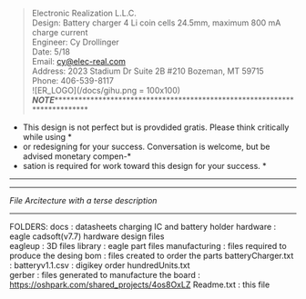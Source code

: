 
>Electronic Realization L.L.C.								   
>Design: Battery charger 4 Li coin cells 24.5mm, maximum 800 mA charge current		   
>Engineer: Cy Drollinger								   
>Date: 5/18									           
>Email: cy@elec-real.com								   
>Address: 2023 Stadium Dr Suite 2B #210 Bozeman, MT 59715				   
>Phone: 406-539-8117	
![ER_LOGO](/docs/gihu.png = 100x100)
*******NOTE*********************************************************************************
* This design is not perfect but is provdided gratis. Please think critically while using  *
* or redesigning for your success. Conversation is welcome, but be advised monetary compen-*
* sation is required for work toward this design for your success.			   *
********************************************************************************************	 
*******************************************
*File Arcitecture with a terse description*
*******************************************

FOLDERS:
	docs		: datasheets charging IC and battery holder
	hardware	: eagle cadsoft(v7.7) hardware design files 	
		eagleup		: 3D files 
		library		: eagle part files 
		manufacturing	: files required to produce the desing
			bom	: files created to order the parts
					batteryCharger.txt	: 
					batteryv1.1.csv		: digikey order
					hundredUnits.txt	
			gerber	: files generated to manufacture the board
				: https://oshpark.com/shared_projects/4os8OxLZ
	Readme.txt	: this file
	
